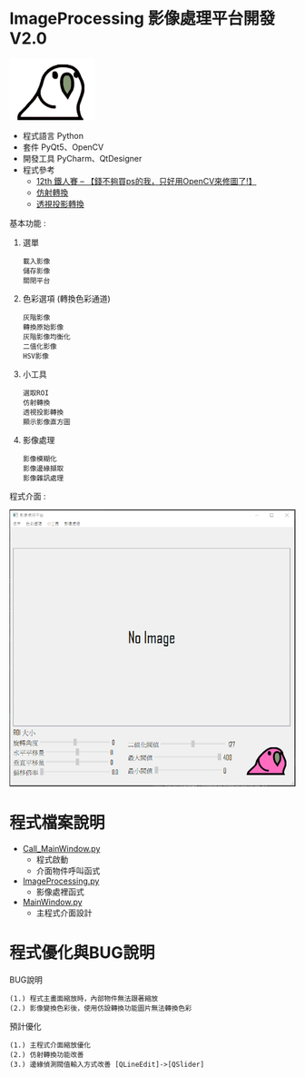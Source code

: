 # ImageProcessing 影像處理平台開發 V2.0

   ![partybird](https://github.com/Night2155/ImageProcessing/blob/HOMEWORK_V2/image/PartyBird.gif)
+ 程式語言 Python
+ 套件 PyQt5、OpenCV
+ 開發工具 PyCharm、QtDesigner
+ 程式參考
   + [12th 鐵人賽 – 【錢不夠買ps的我，只好用OpenCV來修圖了!】](https://www.wongwonggoods.com/category/portfolio/12th_ironman/)
   + [仿射轉換](https://blog.csdn.net/liuweiyuxiang/article/details/82799999)
   + [透視投影轉換](https://blog.csdn.net/guduruyu/article/details/72518340)

基本功能 : 

1. 選單
    ```
    載入影像 
    儲存影像
    關閉平台
    ```
2. 色彩選項 (轉換色彩通道)
    ```
    灰階影像
    轉換原始影像
    灰階影像均衡化
    二值化影像
    HSV影像
    ```
3. 小工具
    ```
    選取ROI
    仿射轉換
    透視投影轉換
    顯示影像直方圖
    ```
4. 影像處理
    ```
    影像模糊化
    影像邊緣擷取
    影像雜訊處理
    ```
程式介面 :

 ![interface](https://github.com/Night2155/ImageProcessing/blob/HOMEWORK_V3/image/interface_v3.png)

# 程式檔案說明
   +  [Call_MainWindow.py](https://github.com/Night2155/ImageProcessing/blob/HOMEWORK_V3/Call_MainWindow_V3.py)
      + 程式啟動
      + 介面物件呼叫函式
   +  [ImageProcessing.py](https://github.com/Night2155/ImageProcessing/blob/HOMEWORK_V3/ImageProcessing.py)
      + 影像處裡函式
   +  [MainWindow.py](https://github.com/Night2155/ImageProcessing/blob/HOMEWORK_V3/MainWindow_V3.py)
      + 主程式介面設計

# 程式優化與BUG說明

BUG說明
```
(1.) 程式主畫面縮放時，內部物件無法跟著縮放
(2.) 影像變換色彩後，使用仿設轉換功能圖片無法轉換色彩
```
預計優化
```
(1.) 主程式介面縮放優化
(2.) 仿射轉換功能改善
(3.) 邊緣偵測閥值輸入方式改善 [QLineEdit]->[QSlider]
```
